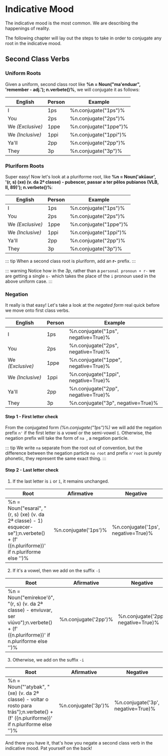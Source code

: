 # Indicative Mood

The indicative mood is the most common. We are describing the happenings of reality.

The following chapter will lay out the steps to take in order to conjugate any root in the indicative mood.

<!-- ``` python
subj = (
    self.personal_inflections[subject_tense][1] + f"[SUBJECT:{subject_tense}]"
    if dir_subj_raw is None 
    else dir_subj_raw + f"[SUBJECT:{subject_tense}:DIRECT]"
)
pluriforme = ""
if self.pluriforme:
    if "3p" in subject_tense:
        pluriforme = f"s[PLURIFORM_PREFIX:S]-"
        subj = ""
    else:
        pluriforme = f"r[PLURIFORM_PREFIX:R]-"
vb =  f"{pluriforme}{self.verbete}[ROOT]"
result = f"{perm_suf[1]}{subj} {vb}"
if negative:
    result = self.negate_verb(result, mode)
``` -->

## Second Class Verbs

### Uniform Roots

Given a uniform, second class root like **%n = Noun("ma\'enduar", 'remember - adj.'); n.verbete()%**, we will conjugate it as follows:

| English | Person | Example |
|------|-----------------|--------|
| I    | 1ps            | %n.conjugate("1ps")%    |
| You  | 2ps           | %n.conjugate("2ps")%     |
| We _(Exclusive)_ | 1ppe   | %n.conjugate("1ppe")%    |
| We _(Inclusive)_ | 1ppi  | %n.conjugate("1ppi")%     |
| Ya'll | 2pp           | %n.conjugate("2pp")%       |
| They  | 3p            | %n.conjugate("3p")%        |

### Pluriform Roots

Super easy! Now let's look at a pluriforme root, like **%n = Noun('akûaur', '(r, s) (xe) (v. da 2ª classe) - pubescer, passar a ter pêlos pubianos (VLB, II, 89)'); n.verbete()%**:


| English | Person | Example |
|------|-----------------|--------|
| I    | 1ps            | %n.conjugate("1ps")%    |
| You  | 2ps           | %n.conjugate("2ps")%     |
| We _(Exclusive)_ | 1ppe   | %n.conjugate("1ppe")%    |
| We _(Inclusive)_ | 1ppi  | %n.conjugate("1ppi")%     |
| Ya'll | 2pp           | %n.conjugate("2pp")%       |
| They  | 3p            | %n.conjugate("3p")%        |

::: tip
When a second class root is pluriform, add an **r-** prefix. 
:::

::: warning
Notice how in the <Tooltip content="3rd Person (they/a'e/i/-î-/-îo-/s-/-s-/-îos-)">_3p_</Tooltip>, rather than a `personal pronoun + r-` we are getting a single `s-` which takes the place of the `i` pronoun used in the above uniform case. 
:::

### Negation

It really is that easy! Let's take a look at the _negated form_ real quick before we move onto first class verbs.

| English | Person | Example |
|------|-----------------|--------|
| I    | 1ps            | %n.conjugate("1ps", negative=True)%    |
| You  | 2ps           | %n.conjugate("2ps", negative=True)%     |
| We _(Exclusive)_ | 1ppe   | %n.conjugate("1ppe", negative=True)%    |
| We _(Inclusive)_ | 1ppi  | %n.conjugate("1ppi", negative=True)%     |
| Ya'll | 2pp           | %n.conjugate("2pp", negative=True)%       |
| They  | 3p            | %n.conjugate("3p", negative=True)%        |

#### Step 1 - First letter check

From the conjugated form _(%n.conjugate("1ps")%)_ we will add the negation prefix `n'` if the first letter is a <Tooltip content="%' '.join(n.vogais)%">vowel</Tooltip> or the semi-vowel `î`. Otherwise, the negation prefix will take the form of `na `, a negation particle. 

::: tip
We write `na` separate from the root out of convention, but the difference between the negation particle `na root` and prefix `n'root` is purely phonetic, they represent the same exact thing.
:::

#### Step 2 - Last letter check

1. If the last letter is `i` or `î`, it remains unchanged.

| Root | Afirmative | Negative |
|------|------|-----------------|
| %n = Noun("esaraî", "(r, s) (xe) (v. da 2ª classe) - 1) esquecer-se");n.verbete() + (f' ({n.pluriforme})' if n.pluriforme else '')% | %n.conjugate('1ps')% | %n.conjugate('1ps', negative=True)% |

2. If it's a <Tooltip content="%' '.join(n.vogais)%">vowel</Tooltip>, then we add on the suffix `-î`

| Root | Afirmative | Negative |
|------|------|-----------------|
| %n = Noun("emirekoe'õ", "(r, s) (v. da 2ª classe) - enviuvar, ser viúvo");n.verbete() + (f' ({n.pluriforme})' if n.pluriforme else '')% | %n.conjugate('2pp')% | %n.conjugate('2pp', negative=True)% |


3. Otherwise, we add on the suffix `-i`

| Root | Afirmative | Negative |
|------|------|-----------------|
| %n = Noun("'atybak", "(xe) (v. da 2ª classe) - voltar o rosto para trás");n.verbete() + (f' ({n.pluriforme})' if n.pluriforme else '')% | %n.conjugate('3p')% | %n.conjugate('3p', negative=True)% |


And there you have it, that's how you negate a second class verb in the indicative mood. Pat yourself on the back!